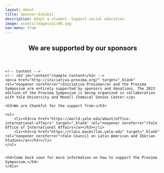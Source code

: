 ```yaml
---
layout: about
title: Sponsor-Exhibit
description: Adopt a student. Support social education.
image: assets/images/pic06.jpg
nav-menu: true
---
```


<!-- Main -->
<div id="main" class="alt">

<!-- One -->
<section id="one">
	<div class="inner">
		<header class="major">
			<h1>We are supported by our sponsors</h1>
		</header>

	<!-- Content -->
	<!-- <h2 id="content">Sample Content</h2> -->
	<p><a href="http://iniciativa-proxima.org/" target="_blank" rel="noopener noreferrer">Iniciativa Proxima</a> and the Proxima Symposium are entirely supported by sponsors and donations. The 2023 edition of the Proxima Symposium is being organized in collaboration with Yale University and Monell Chemical Senses Center.</p>
	
	<h3>We are thankful for the support from:</h3>

	<ul>
		<li><h3><a href="https://world.yale.edu/about/office-international-affairs" target="_blank" rel="noopener noreferrer">Yale Office of International Affairs</a></h3></li>
		<li><h3><a href="https://clais.macmillan.yale.edu" target="_blank" rel="noopener noreferrer">Yale Council on Latin American and Iberian Studies</a></h3></li>
	</ul>


	<h4>Come back soon for more information on how to support the Proxima Symposium.</h4>
	</div>
</section>
</div>
